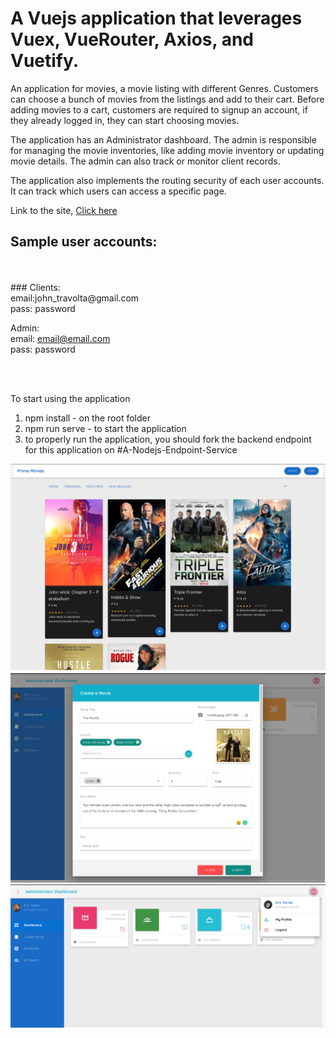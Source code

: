 # A Vuejs application that leverages Vuex, VueRouter, Axios, and Vuetify.

An application for movies, a movie listing with different Genres. Customers can choose a bunch of movies from the listings and add to their cart. Before adding movies to a cart, customers are required to signup an account, if they already logged in, they can start choosing movies. 

The application has an Administrator dashboard. The admin is responsible for managing the movie inventories, like adding movie inventory or updating movie details. The admin can also track or monitor client records.

The application also implements the routing security of each user accounts. It can track which users can access a specific page.

Link to the site, <a target="_blank" href="https://competent-shockley-45b27e.netlify.app">Click here</a>

## Sample user accounts:
<br/>
<br/>
### Clients:
  <br/>
  email:john_travolta@gmail.com
  <br/>
  pass: password
  </br>
  
Admin:
  <br/>
  email: email@email.com
  <br/>
  pass: password
  
  <br/>
  <br/>
  
To start using the application

1. npm install - on the root folder
2. npm run serve - to start the application
3. to properly run the application, you should fork the backend endpoint for this application on #A-Nodejs-Endpoint-Service

<img src="src/assets/thumbnail/Screen%20Shot%202020-09-13%20at%2011.13.28%20PM.png" />
<img src="src/assets/thumbnail/Screen%20Shot%202020-09-13%20at%2010.54.22%20PM.png"/>
<img src="src/assets/thumbnail/Screen%20Shot%202020-09-13%20at%2010.52.02%20PM.png"/>
